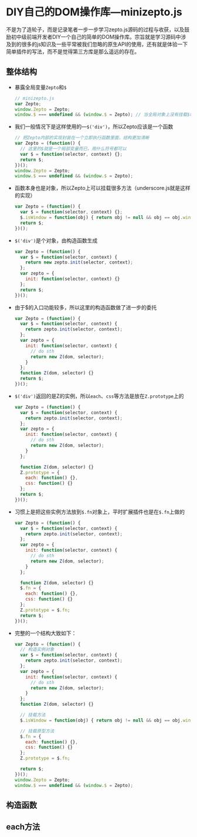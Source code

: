 # DIY自己的DOM操作库—minizepto.js
不是为了造轮子，而是记录笔者一步一步学习zepto.js源码的过程与收获，以及鼓励初中级前端开发者DIY一个自己的简单的DOM操作库。宗旨就是学习源码中涉及到的很多的js知识及一些平常被我们忽略的原生API的使用，还有就是体验一下简单插件的写法，而不是觉得第三方库是那么遥远的存在。

## 整体结构

* 暴露全局变量`Zepto`和`$`

  ```javascript
  // minizepto.js
  var Zepto;
  window.Zepto = Zepto;
  window.$ === undefined && (window.$ = Zepto); // 当全局对象上没有挂载$时才把Zepto赋值给window.$
  ```
* 我们一般情况下是这样使用的—`$('div')`，所以Zepto应该是一个函数

  ```javascript
  // 把Zepto内部的实现封装在一个立即执行函数里面，结构更加清晰
  var Zepto = (function() {
    // 这里的$就是一个局部变量而已，用什么符号都可以
    var $ = function(selector, context) {};
    return $;
  })();
  window.Zepto = Zepto;
  window.$ === undefined && (window.$ = Zepto);
  ```
* 函数本身也是对象，所以Zepto上可以挂载很多方法（underscore.js就是这样的实现）

  ```javascript
  var Zepto = (function() {
    var $ = function(selector, context) {};
    $.isWindow = function(obj) { return obj != null && obj == obj.window;};
    return $;
  })();
  ```
* `$('div')`是个对象，由构造函数生成

  ```javascript
  var Zepto = (function() {
    var $ = function(selector, context) {
      return new zepto.init(selector, context);
    };
    var zepto = {
      init: function(selector, context) {}
    };
    return $;
  })();
  ```
* 由于$的入口功能较多，所以这里的构造函数做了进一步的委托

  ```javascript
  var Zepto = (function() {
    var $ = function(selector, context) {
      return zepto.init(selector, context);
    };
    var zepto = {
      init: function(selector, context) {
        // do sth
        return new Z(dom, selector);
      }
    };
    function Z(dom, selector) {}
    return $;
  })();
  ```
* `$('div')`返回的是Z的实例，所以`each`、`css`等方法是放在`Z.prototype`上的

  ```javascript
  var Zepto = (function() {
    var $ = function(selector, context) {
      return zepto.init(selector, context);
    };
    var zepto = {
      init: function(selector, context) {
        // do sth
        return new Z(dom, selector);
      }
    };

    function Z(dom, selector) {}
    Z.prototype = {
      each: function() {},
      css: function() {}
    };
    return $;
  })();
  ```
* 习惯上是把这些实例方法放到`$.fn`对象上，平时扩展插件也是在`$.fn`上做的

  ```javascript
  var Zepto = (function() {
    var $ = function(selector, context) {
      return zepto.init(selector, context);
    };
    var zepto = {
      init: function(selector, context) {
        // do sth
        return new Z(dom, selector);
      }
    };

    function Z(dom, selector) {}
    $.fn = {
      each: function() {},
      css: function() {}
    };
    Z.prototype = $.fn;
    return $;
  })();
  ```
* 完整的一个结构大致如下：

  ```javascript
  var Zepto = (function() {
    // 构造实例对象
    var $ = function(selector, context) {
      return zepto.init(selector, context);
    };
    var zepto = {
      init: function(selector, context) {
        // do sth
        return new Z(dom, selector);
      }
    };
    function Z(dom, selector) {}

    // 挂载方法
    $.isWindow = function(obj) { return obj != null && obj == obj.window;};

    // 挂载原型方法
    $.fn = {
      each: function() {},
      css: function() {}
    };
    Z.prototype = $.fn;

    return $;
  })();
  window.Zepto = Zepto;
  window.$ === undefined && (window.$ = Zepto);
  ```
## 构造函数
## each方法
